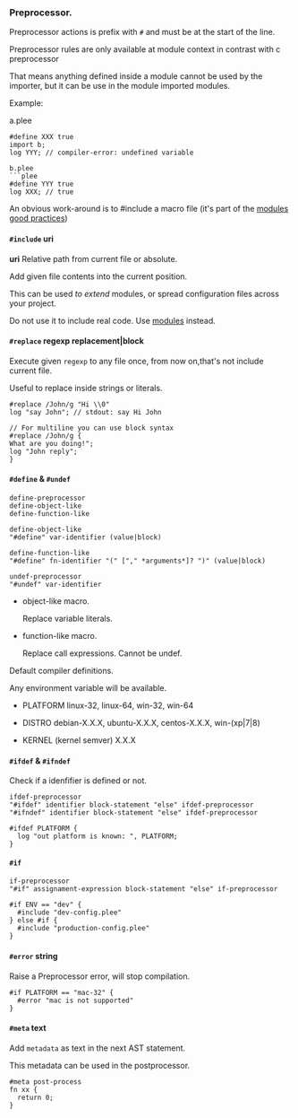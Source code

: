 ### Preprocessor.

Preprocessor actions is prefix with `#` and must be at the start of the line.

Preprocessor rules are only available at module context in contrast with
c preprocessor

That means anything defined inside a module cannot be used by the
importer, but it can be use in the module imported modules.

Example:

a.plee
```plee
#define XXX true
import b;
log YYY; // compiler-error: undefined variable

b.plee
```plee
#define YYY true
log XXX; // true
```

An obvious work-around is to #include a macro file (it's part of the
[modules good practices](#modules))

#### `#include` **uri**

**uri** Relative path from current file or absolute.

Add given file contents into the current position.

This can be used *to extend* modules, or spread configuration files across your project.

Do not use it to include real code. Use [modules](#modules) instead.

#### `#replace` **regexp** **replacement|block**

Execute given `regexp` to any file once, from now on,that's not include current file.

Useful to replace inside strings or literals.

```
#replace /John/g "Hi \\0"
log "say John"; // stdout: say Hi John

// For multiline you can use block syntax
#replace /John/g {
What are you doing!";
log "John reply";
}
```

#### `#define` & `#undef`

```syntax
define-preprocessor
define-object-like
define-function-like

define-object-like
"#define" var-identifier (value|block)

define-function-like
"#define" fn-identifier "(" ["," *arguments*]? ")" (value|block)

undef-preprocessor
"#undef" var-identifier
```

* object-like macro.

  Replace variable literals.

* function-like macro.

  Replace call expressions.
  Cannot be undef.

Default compiler definitions.

Any environment variable will be available.

* PLATFORM
  linux-32, linux-64, win-32, win-64

* DISTRO
  debian-X.X.X, ubuntu-X.X.X, centos-X.X.X, win-(xp|7|8)

* KERNEL (kernel semver)
  X.X.X

#### `#ifdef` & `#ifndef`

Check if a idenfifier is defined or not.

```syntax
ifdef-preprocessor
"#ifdef" identifier block-statement "else" ifdef-preprocessor
"#ifndef" identifier block-statement "else" ifdef-preprocessor
```

```plee
#ifdef PLATFORM {
  log "out platform is known: ", PLATFORM;
}
```


#### `#if`

```syntax
if-preprocessor
"#if" assignament-expression block-statement "else" if-preprocessor
```

```plee
#if ENV == "dev" {
  #include "dev-config.plee"
} else #if {
  #include "production-config.plee"
}
```

#### `#error` string

Raise a Preprocessor error, will stop compilation.

```
#if PLATFORM == "mac-32" {
  #error "mac is not supported"
}
```

#### `#meta` text

Add `metadata` as text in the next AST statement.

This metadata can be used in the postprocessor.

```plee
#meta post-process
fn xx {
  return 0;
}
```
